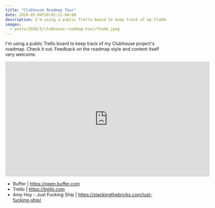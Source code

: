 ```yaml
---
title: "Clubhouse Roadmap Tour"
date: 2020-05-04T10:02:11-04:00
description: I'm using a public Trello board to keep track of my Clubhouse project's roadmap. Check it out. Feedback on the roadmap style and content itself very welcome.
images:
  - posts/2020/5/clubhouse-roadmap-tour/thumb.jpeg
---
```


I'm using a public Trello board to keep track of my Clubhouse project's roadmap. Check it out. Feedback on the roadmap style and content itself very welcome.

<iframe src="https://player.vimeo.com/video/414761323" width="640" height="360" frameborder="0" allow="autoplay; fullscreen" allowfullscreen></iframe>

- Buffer | https://open.buffer.com
- Trello | https://trello.com
- Amy Hoy - Just Fucking Ship | https://stackingthebricks.com/just-fucking-ship/
